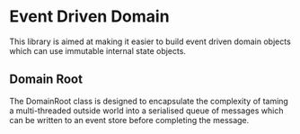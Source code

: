 # Event Driven Domain
This library is aimed at making it easier to build event driven domain objects which can use immutable internal state objects.

## Domain Root
The DomainRoot class is designed to encapsulate the complexity of taming a multi-threaded outside world into a serialised queue of messages which can be written to an event store before completing the message.
